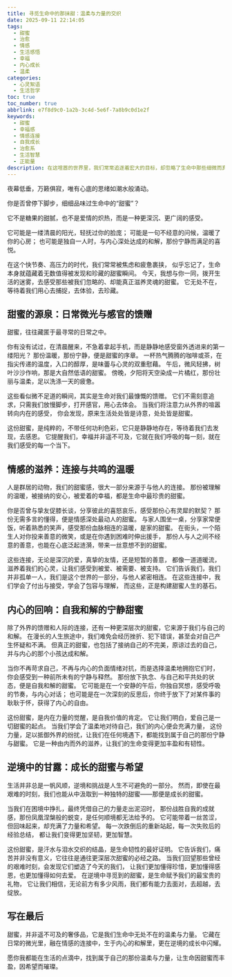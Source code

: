 ```yaml
---
title: 寻觅生命中的那抹甜：温柔与力量的交织
date: 2025-09-11 22:14:05
tags:
  - 甜蜜
  - 治愈
  - 情感
  - 生活感悟
  - 幸福
  - 内心成长
  - 温柔
categories:
  - 心灵絮语
  - 生活哲学
toc: true
toc_number: true
abbrlink: e7f8d9c0-1a2b-3c4d-5e6f-7a8b9c0d1e2f
keywords:
  - 甜蜜
  - 幸福感
  - 情感连接
  - 自我成长
  - 治愈系
  - 生活智慧
  - 正能量
description: 在这喧嚣的世界里，我们常常追逐着宏大的目标，却忽略了生命中那些细微而真挚的“甜蜜”。它不是轰轰烈烈的爱情，也不是转瞬即逝的狂喜，而是一种渗透在日常、滋养着心灵的温柔力量。本文将带你一同探寻，如何从生活的点滴、人际的连接以及内心的和解中，汲取这份独特的甜蜜，让生命充满温暖与希望。
---
```


夜幕低垂，万籁俱寂，唯有心底的思绪如潮水般涌动。

你是否曾停下脚步，细细品味过生命中的“甜蜜”？

它不是糖果的甜腻，也不是爱情的炽热，而是一种更深沉、更广阔的感受。

它可能是一缕清晨的阳光，轻抚过你的脸庞；
可能是一句不经意的问候，温暖了你的心房；
也可能是独自一人时，与内心深处达成的和解，那份宁静而满足的喜悦。

在这个快节奏、高压力的时代，我们常常被焦虑和疲惫裹挟，
似乎忘记了，生命本身就蕴藏着无数值得被发现和珍藏的甜蜜瞬间。
今天，我想与你一同，拨开生活的迷雾，去感受那些被我们忽略的、却能真正滋养灵魂的甜蜜。
它无处不在，等待着我们用心去捕捉，去体验，去珍藏。

## 甜蜜的源泉：日常微光与感官的馈赠

甜蜜，往往藏匿于最寻常的日常之中。

你有没有试过，在清晨醒来，不急着拿起手机，而是静静地感受窗外透进来的第一缕阳光？
那份温暖，那份宁静，便是甜蜜的序章。
一杯热气腾腾的咖啡或茶，在指尖传递的温度，入口的醇厚，是味蕾与心灵的双重慰藉。
午后，微风轻拂，树叶沙沙作响，那是大自然低语的甜蜜。
傍晚，夕阳将天空染成一片橘红，那份壮丽与温柔，足以洗涤一天的疲惫。

这些看似微不足道的瞬间，其实是生命对我们最慷慨的馈赠。
它们不需刻意追求，只需我们放慢脚步，打开感官，用心去体会。
当我们将注意力从外界的喧嚣转向内在的感受，
你会发现，原来生活处处皆是诗意，处处皆是甜蜜。

这份甜蜜，是纯粹的，不带任何功利色彩，它只是静静地存在，等待着我们去发现，去感恩。
它提醒我们，幸福并非遥不可及，它就在我们呼吸的每一刻，就在我们感受的每一个当下。

## 情感的滋养：连接与共鸣的温暖

人是群居的动物，我们的甜蜜感，很大一部分来源于与他人的连接。
那份被理解的温暖，被接纳的安心，被爱着的幸福，都是生命中最珍贵的甜蜜。

你是否曾与挚友促膝长谈，分享彼此的喜怒哀乐，感受那份心有灵犀的默契？
那份无需多言的懂得，便是情感深处最动人的甜蜜。
与家人围坐一桌，分享家常便饭，听着熟悉的笑声，感受那份血脉相连的温暖，是家的甜蜜。
在街头，一个陌生人对你投来善意的微笑，或是在你遇到困难时伸出援手，
那份人与人之间不经意的善意，也能在心底泛起涟漪，带来一丝意想不到的甜蜜。

这些连接，无论是深沉的爱，真挚的友情，还是短暂的善意，
都像一道道暖流，滋养着我们的心灵，让我们感受到被爱、被需要、被支持。
它们告诉我们，我们并非孤单一人，我们是这个世界的一部分，与他人紧密相连。
在这些连接中，我们学会了付出与接受，学会了包容与理解，
而这些，正是构建甜蜜人生的基石。

## 内心的回响：自我和解的宁静甜蜜

除了外界的馈赠和人际的连接，还有一种更深层次的甜蜜，它来源于我们与自己的和解。
在漫长的人生旅途中，我们难免会经历挫折、犯下错误，甚至会对自己产生怀疑和不满。
但真正的甜蜜，也包括了接纳自己的不完美，原谅过去的自己，并与内心的那个小孩达成和解。

当你不再苛求自己，不再与内心的负面情绪对抗，而是选择温柔地拥抱它们时，
你会感受到一种前所未有的宁静与释然。
那份放下执念、与自己和平共处的状态，便是自我和解的甜蜜。
它可能是在一个安静的午后，你独自冥想，感受呼吸的节奏，与内心对话；
也可能是在一次深刻的反思后，你终于放下了对某件事的耿耿于怀，获得了内心的自由。

这份甜蜜，是内在力量的觉醒，是自我价值的肯定。
它让我们明白，爱自己是一切甜蜜的起点。
当我们学会了温柔地对待自己，我们的内心便会充满力量，
这份力量，足以抵御外界的纷扰，让我们在任何境遇下，都能找到属于自己的那份宁静与甜蜜。
它是一种由内而外的滋养，让我们的生命变得更加丰盈和有韧性。

## 逆境中的甘露：成长的甜蜜与希望

生活并非总是一帆风顺，逆境和挑战是人生不可避免的一部分。
然而，即使在最艰难的时刻，我们也能从中汲取到一种独特的甜蜜——那便是成长的甜蜜。

当我们在困境中挣扎，最终凭借自己的力量走出泥沼时，
那份战胜自我的成就感，那份凤凰涅槃般的蜕变，是任何顺境都无法给予的。
它可能带着一丝苦涩，但回味起来，却充满了力量和希望。
每一次跌倒后的重新站起，每一次失败后的经验总结，
都让我们变得更加坚韧，更加智慧。

这份甜蜜，是汗水与泪水交织的结晶，是生命韧性的最好证明。
它告诉我们，痛苦并非没有意义，它往往是通往更深层次甜蜜的必经之路。
当我们回望那些曾经的艰难时刻，会发现它们塑造了今天的我们，
让我们更加懂得珍惜，更加懂得感恩，也更加懂得如何去爱。
在逆境中寻觅到的甜蜜，是生命赋予我们的最宝贵的礼物，
它让我们相信，无论前方有多少风雨，我们都有能力去面对，去超越，去绽放。

## 写在最后

甜蜜，并非遥不可及的奢侈品，它是我们生命中无处不在的温柔与力量。
它藏在日常的微光里，融在情感的连接中，生于内心的和解里，更在逆境的成长中闪耀。

愿你我都能在生活的点滴中，找到属于自己的那份温柔与力量，让生命因甜蜜而丰盈，因希望而璀璨。

